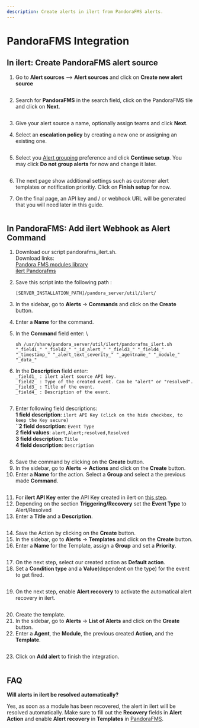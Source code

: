 ```yaml
---
description: Create alerts in ilert from PandoraFMS alerts.
---
```


# PandoraFMS Integration

## In ilert: Create PandoraFMS alert source

1.  Go to **Alert sources** --> **Alert sources** and click on **Create new alert source**

    <figure><img src="../.gitbook/assets/Screenshot 2023-08-28 at 10.21.10.png" alt=""><figcaption></figcaption></figure>
2.  Search for **PandoraFMS** in the search field, click on the PandoraFMS tile and click on **Next**.&#x20;

    <figure><img src="../.gitbook/assets/Screenshot 2023-08-28 at 10.24.23.png" alt=""><figcaption></figcaption></figure>
3. Give your alert source a name, optionally assign teams and click **Next**.
4.  Select an **escalation policy** by creating a new one or assigning an existing one.

    <figure><img src="../.gitbook/assets/Screenshot 2023-08-28 at 11.37.47.png" alt=""><figcaption></figcaption></figure>
5.  Select you [Alert grouping](../alerting/alert-sources.md#alert-grouping) preference and click **Continue setup**. You may click **Do not group alerts** for now and change it later.&#x20;

    <figure><img src="../.gitbook/assets/Screenshot 2023-08-28 at 11.38.24.png" alt=""><figcaption></figcaption></figure>
6. The next page show additional settings such as customer alert templates or notification prioritiy. Click on **Finish setup** for now.
7.  On the final page, an API key and / or webhook URL will be generated that you will need later in this guide.

    <figure><img src="../.gitbook/assets/Screenshot 2023-08-28 at 11.47.34 (1).png" alt=""><figcaption></figcaption></figure>

## In PandoraFMS: Add ilert Webhook as Alert Command

1. Download our script pandorafms\_ilert.sh.\
   Download links:\
   [Pandora FMS modules library](https://pandorafms.com/library/)\
   [ilert Pandorafms](https://github.com/iLert/ilert-pandorafms)
2.  Save this script into the following path :

    ```
    [SERVER_INSTALLATION_PATH]/pandora_server/util/ilert/
    ```
3. In the sidebar, go to **Alerts** -> **Commands** and click on the **Create** button.
4. Enter a **Name** for the command.
5.  In the **Command** field enter: \\

    ```
    sh /usr/share/pandora_server/util/ilert/pandorafms_ilert.sh "_field1_" "_field2_" "_id_alert_" "_field3_" "_field4_" "_timestamp_" "_alert_text_severity_" "_agentname_" "_module_" "_data_"
    ```
6. In the **Description** field enter:\
   `_field1_ : ilert alert source API key.`\
   `_field2_ : Type of the created event. Can be "alert" or "resolved".`\
   `_field3_ : Title of the event.`\
   `_field4_ : Description of the event.`

<figure><img src="../.gitbook/assets/Screenshot 2022-09-19 at 15.40.45.png" alt=""><figcaption></figcaption></figure>

7. Enter following field descriptions:\
   **1 field description**: `ilert API Key (click on the hide checkbox, to keep the Key secure)`\
   \`\`**2 field description**: `Event Type`\
   **2 field values**: `alert,Alert;resolved,Resolved`\
   **3 field description**: `Title`\
   **4 field description**: `Description`

<figure><img src="../.gitbook/assets/Screenshot 2022-09-19 at 15.50.14.png" alt=""><figcaption></figcaption></figure>

8. Save the command by clicking on the **Create** button.
9. In the sidebar, go to **Alerts** -> **Actions** and click on the **Create** button.
10. Enter a **Name** for the action. Select a **Group** and select a the previous made **Command**.

<figure><img src="../.gitbook/assets/Screenshot 2022-09-19 at 16.14.04.png" alt=""><figcaption></figcaption></figure>

11. For **ilert API Key** enter the API Key created in ilert on [this step](pandorafms.md#in-ilert-create-pandorafms-alert-source).
12. Depending on the section **Triggering/Recovery** set the **Event Type** to Alert/Resolved
13. Enter a **Title** and a **Description**.

<figure><img src="../.gitbook/assets/Screenshot 2022-09-19 at 16.11.36.png" alt=""><figcaption></figcaption></figure>

14. Save the Action by clicking on the **Create** button.
15. In the sidebar, go to **Alerts** -> **Templates** and click on the **Create** button.
16. Enter a **Name** for the Template, assign a **Group** and set a **Priority**.

<figure><img src="../.gitbook/assets/Screenshot 2022-09-19 at 16.15.09.png" alt=""><figcaption></figcaption></figure>

17. On the next step, select our created action as **Default action**.
18. Set a **Condition type** and a **Value**(dependent on the type) for the event to get fired.

<figure><img src="../.gitbook/assets/Screenshot 2022-09-19 at 16.15.51 (1).png" alt=""><figcaption></figcaption></figure>

19. On the next step, enable **Alert recovery** to activate the automatical alert recovery in ilert.

<figure><img src="../.gitbook/assets/Screenshot 2022-09-22 at 12.39.24.png" alt=""><figcaption></figcaption></figure>

20. Create the template.
21. In the sidebar, go to **Alerts** -> **List of Alerts** and click on the **Create** button.
22. Enter a **Agent**, the **Module**, the previous created **Action**, and the **Template**.

<figure><img src="../.gitbook/assets/Screenshot 2022-09-19 at 16.16.50.png" alt=""><figcaption></figcaption></figure>

23. Click on **Add alert** to finish the integration.

<figure><img src="../.gitbook/assets/Screenshot 2022-09-19 at 16.17.15.png" alt=""><figcaption></figcaption></figure>

## FAQ

**Will alerts in ilert be resolved automatically?**

Yes, as soon as a module has been recovered, the alert in ilert will be resolved automatically. Make sure to fill out the **Recovery** fields in **Alert Action** and enable **Alert recovery** in **Templates** in [PandoraFMS](pandorafms.md#in-pandorafms-add-ilert-webhook-as-alert-command).
